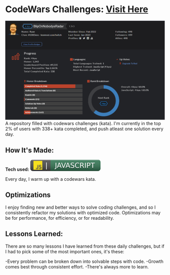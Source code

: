# CodeWars Challenges: <a target="_blank" href="https://www.codewars.com/users/BlipOnNobodysRadar" >Visit Here</a>

![codewars profile picture](codewars-pf.png)
A repository filled with codewars challenges (kata). I'm currently in the top 2% of users with 338+ kata completed, and push atleast one solution every day.

## How It's Made:

**Tech used:** ![Javascript SVG](javascriptSVG.svg)

Every day, I warm up with a codewars kata.

## Optimizations

I enjoy finding new and better ways to solve coding challenges, and so I consistently refactor my solutions with optimized code.
Optimizations may be for performance, for efficiency, or for readability.

## Lessons Learned:

There are so many lessons I have learned from these daily challenges, but if I had to pick some of the most important ones, it's these:

-Every problem can be broken down into solvable steps with code.
-Growth comes best through consistent effort.
-There's always more to learn.
